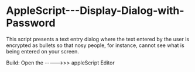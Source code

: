 # AppleScript---Display-Dialog-with-Password
This script presents a text entry dialog where the text entered by the user is encrypted as bullets so that nosy people, for instance, cannot see what is being entered on your screen.


Build: Open the ----->>> appleScript Editor
